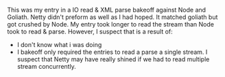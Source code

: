 This was my entry in a IO read & XML parse bakeoff against Node and Goliath.  Netty didn't preform as well as I had hoped.  It matched goliath but got crushed by Node.  My entry took longer to read the stream than Node took to read & parse.  However, I suspect that is a result of:

* I don't know what i was doing
* I bakeoff only required the entries to read a parse a single stream.  I suspect that Netty may have really shined if we had to read multiple stream concurrently.